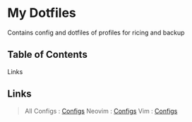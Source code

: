 # My Dotfiles

Contains config and dotfiles of profiles for ricing and backup

## Table of Contents
Links

## Links
> All Configs : [Configs](.config/README.md)
> Neovim      : [Configs](.config/nvim/README.md)
> Vim         : [Configs](.config/vim/README.md)

